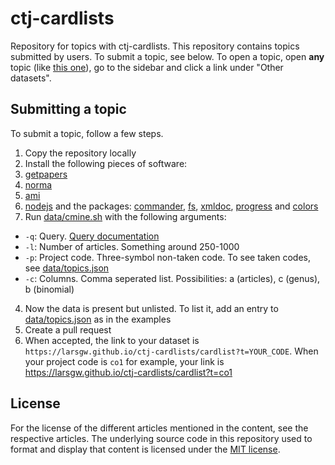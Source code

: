 # ctj-cardlists

Repository for topics with ctj-cardlists. This repository contains topics submitted by users. 
To submit a topic, see below. To open a topic, open **any** topic (like [this one](https://larsgw.github.io/ctj-cardlists/cardlist?t=co1)), go to the sidebar and click a link under "Other datasets".

## Submitting a topic

To submit a topic, follow a few steps.

1. Copy the repository locally
2. Install the following pieces of software:
  1. [getpapers](https://github.com/ContentMine/getpapers)
  2. [norma](https://github.com/ContentMine/norma)
  3. [ami](https://github.com/ContentMine/ami)
  4. [nodejs](https://nodejs.org) and the packages: [commander](https://www.npmjs.com/package/commander), [fs](https://nodejs.org/api/fs.html), [xmldoc](https://www.npmjs.com/package/xmldoc), [progress](https://www.npmjs.com/package/progress) and [colors](https://www.npmjs.com/package/colors)
3. Run [data/cmine.sh](https://github.com/larsgw/ctj-cardlists/blob/master/data/cmine.sh) with the following arguments:
  * `-q`: Query. [Query documentation](https://github.com/ContentMine/workshop-resources/blob/master/software-tutorials/getpapers/getpapers-eupmc-queries.md)
  * `-l`: Number of articles. Something around 250-1000
  * `-p`: Project code. Three-symbol non-taken code. To see taken codes, see [data/topics.json](https://github.com/larsgw/ctj-cardlists/blob/master/data/topics.json)
  * `-c`: Columns. Comma seperated list. Possibilities: a (articles), c (genus), b (binomial)
4. Now the data is present but unlisted. To list it, add an entry to [data/topics.json](https://github.com/larsgw/ctj-cardlists/blob/master/data/topics.json) as in the examples
5. Create a pull request
6. When accepted, the link to your dataset is `https://larsgw.github.io/ctj-cardlists/cardlist?t=YOUR_CODE`. When your project code is `co1` for example, your link is https://larsgw.github.io/ctj-cardlists/cardlist?t=co1

## License

For the license of the different articles mentioned in the content, see the respective articles. The underlying source code in this repository used to format and display that content is licensed under the [MIT license](http://opensource.org/licenses/mit-license.php).
